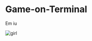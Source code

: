 # Game-on-Terminal
Em iu



![girl](https://user-images.githubusercontent.com/87590697/186465255-d647a611-c5c5-4782-8709-e918969b0f29.png)
